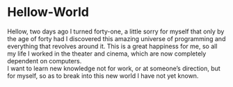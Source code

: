 # Hellow-World
Hellow, two days ago I turned forty-one, 
a little sorry for myself that only by the age of forty 
had I discovered this amazing universe of programming and 
everything that revolves around it. 
This is a great happiness for me, 
so all my life I worked in the theater and cinema, 
which are now completely dependent on computers.  
I want to learn new knowledge not for work, 
or at someone’s direction, 
but for myself, so as to break into this new world I have not yet known.
